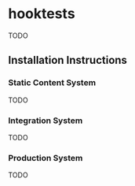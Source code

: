 hooktests
=========

TODO

Installation Instructions
-------------------------

### Static Content System
TODO


### Integration System
TODO


### Production System
TODO
